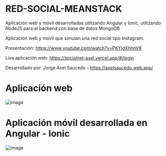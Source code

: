 # RED-SOCIAL-MEANSTACK
Aplicación web y móvil desarrolladas utilizando Angular y Ionic, utilizando NodeJS para el backend con base de datos MongoDB

Aplicación web y móvil que simulan una red social tipo Instagram.

Presentación: https://www.youtube.com/watch?v=PKYjdXhhnV8

Live aplicación web: https://socialnet-axel.vercel.app/#/login

Desarrollado por: Jorge Axel Saucedo - https://axelsaucedo.web.app/



# Aplicación web 
![image](https://user-images.githubusercontent.com/88822515/142940037-7a1f70a6-e793-4dec-b88a-6e4bd55d1a83.png)


# Aplicación móvil desarrollada en Angular - Ionic
![image](https://user-images.githubusercontent.com/88822515/142940091-676e86d5-c458-433a-a990-d77cb4598bd5.png)
